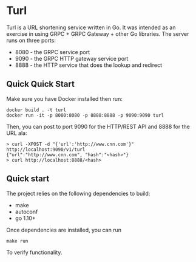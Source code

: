 # Turl

Turl is a URL shortening service written in Go.  It was intended as an exercise in
using GRPC + GRPC Gateway + other Go libraries.  The server runs on three ports:

* 8080 - the GRPC service port
* 9090 - the GRPC HTTP gateway service port
* 8888 - the HTTP service that does the lookup and redirect

## Quick Quick Start

Make sure you have Docker installed then run:

```
docker build . -t turl
docker run -it -p 8080:8080 -p 8888:8888 -p 9090:9090 turl
``` 

Then, you can post to port 9090 for the HTTP/REST API and 8888 for the URL ala:

```
> curl -XPOST -d "{'url':'http://www.cnn.com'}" http://localhost:9090/v1/turl
{"url":"http://www.cnn.com", "hash":"<hash>"}
> curl http://localhost:8888/<hash>
```

## Quick start

The project relies on the following dependencies to build:

* make
* autoconf
* go 1.10+

Once dependencies are installed, you can run

```
make run
```

To verify functionality.
